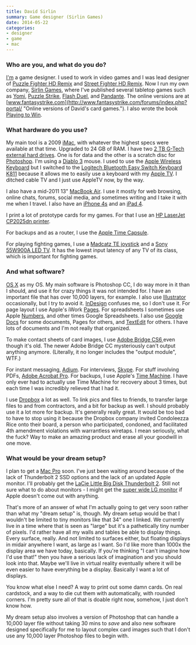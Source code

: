 ```yaml
---
title: David Sirlin
summary: Game designer (Sirlin Games)
date: 2014-05-22
categories:
- designer
- game
- mac
---
```


### Who are you, and what do you do?

[I'm](http://www.sirlin.net/ "David's website.") a game designer. I used to work in video games and I was lead designer of [Puzzle Fighter HD Remix][super-puzzle-fighter-ii-turbo-hd-remix] and [Street Fighter HD Remix][super-street-fighter-ii-turbo-hd-remix]. Now I run my own company, [Sirlin Games](http://www.sirlingames.com/ "David's game company."), where I've published several tabletop games such as [Yomi][], [Puzzle Strike][puzzle-strike], [Flash Duel][flash-duel], and [Pandante][]. The online versions are at [www.fantasystrike.com](http://www.fantasystrike.com/forums/index.php?portal/ "Online versions of David's card games."). I also wrote the book [Playing to Win](http://www.sirlin.net/ptw "David's book about games.").

### What hardware do you use?

My main tool is a 2009 [iMac][], with whatever the highest specs were available at that time. Upgraded to 24 GB of RAM. I have two [2 TB G-Tech external hard drives][g-drive]. One is for data and the other is a scratch disc for [Photoshop][]. I'm using a [Diablo 3][diablo-3] mouse. I used to use the [Apple Wireless Keyboard][keyboard] but I switched to the [Logitech Bluetooth Easy Switch Keyboard K811][bluetooth-easy-switch-keyboard] because it allows me to easily use a keyboard with my [Apple TV][apple-tv]. I ditched cable TV and I just use AppleTV now, by the way.

I also have a mid-2011 13" [MacBook Air][macbook-air]. I use it mostly for web browsing, online chats, forums, social media, and sometimes writing and I take it with me when I travel. I also have an [iPhone 4s][iphone-4s] and an [iPad 4][ipad-4].

I print a lot of prototype cards for my games. For that I use an [HP LaserJet CP2025dn printer][color-laserjet-cp2025dn].

For backups and as a router, I use the [Apple Time Capsule][time-capsule].

For playing fighting games, I use a [Madcatz TE joystick][street-fighter-iv-fightstick-tournament-edition] and a [Sony 55W900A LED TV][kdl-55w900a]. It has the lowest input latency of any TV of its class, which is important for fighting games.

### And what software?

[OS X][macos] as my OS. My main software is Photoshop CC, I do way more in it than I should, and use it for crazy things it was not intended for. I have an important file that has over 10,000 layers, for example. I also use [Illustrator][] occasionally, but I try to avoid it. [InDesign][] confuses me, so I don't use it. For page layout I use Apple's iWork [Pages][]. For spreadsheets I sometimes use Apple [Numbers][], and other times Google Spreadsheets. I also use [Google Docs][google-docs] for some documents, Pages for others, and [TextEdit][] for others. I have lots of documents and I'm not really that organized.

To make contact sheets of card images, I use [Adobe Bridge CS6 ][bridge] even though it's old. The newer Adobe Bridge CC mysteriously can't output anything anymore. (Literally, it no longer includes the "output module", WTF.)

For instant messaging, [Adium][]. For interviews, [Skype][]. For stuff involving PDFs, [Adobe Acrobat Pro][acrobat-pro]. For backups, I use Apple's [Time Machine][time-machine]. I have only ever had to actually use Time Machine for recovery about 3 times, but each time I was incredibly relieved that I had it.

I use [Dropbox][] a lot as well. To link pics and files to friends, to transfer large files to and from contractors, and a bit for backup as well. I should probably use it a lot more for backup. It's generally really great. It would be too bad to have to stop using it because the Dropbox company invited Condoleezza Rice onto their board, a person who participated, condoned, and facilitated 4th amendment violations with warrantless wiretaps. I mean seriously, what the fuck? Way to make an amazing product and erase all your goodwill in one move.

### What would be your dream setup?

I plan to get a [Mac Pro][mac-pro] soon. I've just been waiting around because of the lack of Thunderbolt 2 SSD options and the lack of an updated Apple monitor. I'll probably get the [LaCie Little Big Disk Thunderbolt 2][little-big-disk-thunderbolt-2]. Still not sure what to do about monitors - I might get the [super wide LG monitor][34um95] if Apple doesn't come out with anything.

That's more of an answer of what I'm actually going to get very soon rather than what my "dream setup" is, though. My dream setup would be that I wouldn't be limited to tiny monitors like that 34" one I linked. We currently live in a time where that is seen as "large" but it's a pathetically tiny number of pixels. I'd rather have all my walls and tables be able to display things. Every surface, really. And not limited to surfaces either, but floating displays in midair anywhere I want, as large as I want. So I'd like more than 1000x the display area we have today, basically. If you're thinking "I can't imagine how I'd use that!" then you have a serious lack of imagination and you should look into that. Maybe we'll live in virtual reality eventually where it will be even easier to have everything be a display. Basically I want a lot of displays.

You know what else I need? A way to print out some damn cards. On real cardstock, and a way to die cut them with automatically, with rounded corners. I'm pretty sure all of that is doable right now, somehow, I just don't know how.

My dream setup also involves a version of Photoshop that can handle a 10,000 layer file without taking 30 mins to *save* and also new software designed specifically for me to layout complex card images such that I don't use any 10,000 layer Photoshop files to begin with.

[34um95]: https://www.lg.com/id/monitor/lg-34UM95 "A 34 inch ultra-wide monitor."
[acrobat-pro]: https://www.adobe.com/acrobat/acrobat-pro.html "PDF software."
[adium]: https://en.wikipedia.org/wiki/Adium "A multi-protocol chat application for the Mac."
[apple-tv]: https://en.wikipedia.org/wiki/Apple_TV "A device for viewing media on a TV."
[bluetooth-easy-switch-keyboard]: https://www.logitech.com/en-us/product/illuminated-keyboard-for-mac-ipad-iphone.html "A keyboard that works with both Macs and iOS devices, simultaneously."
[bridge]: https://creative.adobe.com/products/bridge "A shared media manager for Adobe CS products."
[color-laserjet-cp2025dn]: http://web.archive.org/web/20220421001416/https://www.amazon.com/HP-CB495A-ABA-HP-CP2025DN-Color-LaserJet-Printer/dp/B001F0RI1I "A laser printer."
[diablo-3]: http://web.archive.org/web/20201106231901/https://us.diablo3.com/en/ "An isometric fantasy game."
[dropbox]: https://www.dropbox.com/ "Online syncing and storage."
[flash-duel]: http://web.archive.org/web/20160818023143/http://www.sirlingames.com:80/pages/fd "A fighting card game."
[g-drive]: https://shop.westerndigital.com/products "External hard disk storage."
[google-docs]: https://en.wikipedia.org/wiki/Google_Docs "A web-based office suite."
[illustrator]: https://www.adobe.com/products/illustrator.html "A vector graphics editor."
[imac]: https://www.apple.com/imac-24/ "An all-in-one computer."
[indesign]: https://www.adobe.com/products/indesign.html "A desktop/web publishing application."
[ipad-4]: https://en.wikipedia.org/wiki/IPad_(4th_generation) "A 9.7 inch iOS tablet."
[iphone-4s]: https://en.wikipedia.org/wiki/IPhone_4S "A smartphone."
[kdl-55w900a]: http://web.archive.org/web/20191028020330/https://www.amazon.com/Sony-KDL55W950B-55-Inch-1080p-120Hz/dp/B00HPMCLCG "A 55 inch LED TV."
[keyboard]: https://www.apple.com/us/shop/goto/mac/accessories "The keyboard."
[little-big-disk-thunderbolt-2]: http://web.archive.org/web/20230812181532/https://www.lacie.com/ "An external Thunderbolt 2 disk."
[mac-pro]: https://www.apple.com/mac-pro/ "The Intel-based Mac tower computer."
[macbook-air]: https://www.apple.com/macbook-air/ "A very thin laptop."
[macos]: https://en.wikipedia.org/wiki/MacOS "An operating system for Mac hardware."
[numbers]: https://www.apple.com/numbers/ "A spreadsheet application for the Mac."
[pages]: https://www.apple.com/pages/ "A Mac word processor and layout tool from Apple."
[pandante]: http://web.archive.org/web/20160810203452/http://www.sirlingames.com:80/pages/pandante "A panda-themed gambling game."
[photoshop]: https://www.adobe.com/products/photoshop.html "A bitmap image editor."
[puzzle-strike]: http://web.archive.org/web/20160801150941/http://www.sirlingames.com:80/pages/ps? "A chip-based board game."
[skype]: https://www.skype.com/en/ "Voice and video chat software."
[street-fighter-iv-fightstick-tournament-edition]: http://web.archive.org/web/20190506110702/https://www.amazon.com/Fighter-FightStick-Tournament-Edition-Playstation-3/dp/B001M22WN8 "A fighting game controller for the XBox 360."
[super-puzzle-fighter-ii-turbo-hd-remix]: https://www.giantbomb.com/super-puzzle-fighter-ii-turbo-hd-remix/3030-5845/ "A remixed puzzle game."
[super-street-fighter-ii-turbo-hd-remix]: https://en.wikipedia.org/wiki/Super_Street_Fighter_II_Turbo_HD_Remix "A remixed fighting game."
[textedit]: http://web.archive.org/web/20200525165141/https://support.apple.com/en-us/HT2523 "A text editor included with Mac OS X."
[time-capsule]: https://www.apple.com/mac/ "A WiFi access point and backup system."
[time-machine]: https://en.wikipedia.org/wiki/Time_Machine_(Mac_OS) "Backup software for the masses, included with Mac OS X 10.5."
[yomi]: http://web.archive.org/web/20160820055230/http://www.sirlingames.com/pages/yomi "A fighting card game."
